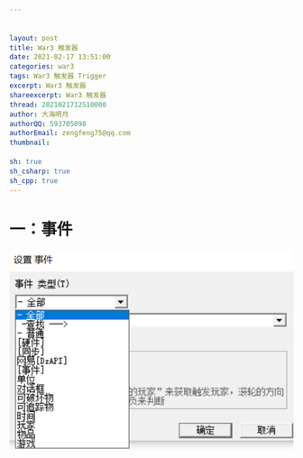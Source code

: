 ```yaml
---


layout: post
title: War3 触发器
date: 2021-02-17 13:51:00
categories: war3
tags: War3 触发器 Trigger
excerpt: War3 触发器
shareexcerpt: War3 触发器
thread: 2021021712510000
author: 大海明月
authorQQ: 593705098
authorEmail: zengfeng75@qq.com
thumbnail:

sh: true
sh_csharp: true
sh_cpp: true
---
```



# 一：事件

![image-20210217190106501](2021-02-17-war3_trigger/image-20210217190106501.png)